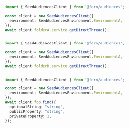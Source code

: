 ```typescript
import { SeedAudiencesClient } from "@fern/audiences";

const client = new SeedAudiencesClient({
  environment: SeedAudiencesEnvironment.EnvironmentA,
});
await client.folderA.service.getDirectThread();
 
```                        


```typescript
import { SeedAudiencesClient } from "@fern/audiences";

const client = new SeedAudiencesClient({
  environment: SeedAudiencesEnvironment.EnvironmentA,
});
await client.folderD.service.getDirectThread();
 
```                        


```typescript
import { SeedAudiencesClient } from "@fern/audiences";

const client = new SeedAudiencesClient({
  environment: SeedAudiencesEnvironment.EnvironmentA,
});
await client.foo.find({
  optionalString: "string",
  publicProperty: "string",
  privateProperty: 1,
});
 
```                        


